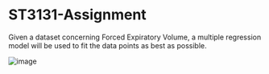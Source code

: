 # ST3131-Assignment
Given a dataset concerning Forced Expiratory Volume, a multiple regression model will be used to fit the data points as best as possible.

![image](https://user-images.githubusercontent.com/64594029/120175059-6269f380-c238-11eb-9be1-7b9ec356e222.png)
